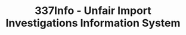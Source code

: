 ---
layout: default
bigquery: https://console.cloud.google.com/bigquery?p=patents-public-data&d=usitc_investigations&page=dataset&project=sheets-management-319211
citation: US International Trade Commission 337Info Unfair Import Investigations Information
  System
contributors: US International Trade Comission
cost: None
description: US International Trade Commission 337Info Unfair Import Investigations
  Information System contains data on investigations done under Section 337. Section
  337 declares the infringement of certain statutory intellectual property rights
  and other forms of unfair competition in import trade to be unlawful practices.
  Most Section 337 investigations involve allegations of patent or registered trademark
  infringement.
documentation: FAQ and tutorial available on the site
last_edit: Mon, 04 Apr 2022 19:10:40 GMT
location: https://pubapps2.usitc.gov/337external/
maintained_by: US International Trade Comission
schema_fields: '[''finalIdOnViolationDue'', ''internalRemand'', ''aljAssigned'', ''docketNo'',
  ''teoIdDueDate'', ''trademarkNumbers'', ''htsNumbers'', ''issueDateOtherNonFinal'',
  ''dateCreated'', ''complainant'', ''gcAttorney'', ''currentStatus'', ''finalIdOnViolationIssue'',
  ''investigationTermDate'', ''respondent'', ''targetDate'', ''patentNumber'', ''invUnfairAct'',
  ''id'', ''markmanHearing'', ''ouiiAttorney'', ''scheduledStartDateEvidHear'', ''publication_number'',
  ''dateOfPublicationFrNotice'', ''copyrightNumbers'', ''teoReliefGranted'', ''title'',
  ''dateComplaintFiled'', ''investigationNo'', ''teoProceedingInvolved'', ''reportingRequirements'',
  ''currentActiveALJ'', ''actualEndDateEvidHear'', ''patentNumbers'', ''endDateMarkmanHearing'',
  ''cafcAppeals'', ''finalDetViolation'', ''finalDetNoViolation'', ''scheduledEndDateEvidHear'',
  ''lastUpdated'', ''startDateMarkmanHearing'', ''investigationType'', ''actualStartDateEvidHear'',
  ''teoIdIssueDate'', ''ouiiParticipation'']'
shortname: unfair_import_investigations
tags:
- import
- legal
- trade
timeframe: 2008-2021 (prior to 2008 downloadable as a JSON file)
title: 337Info - Unfair Import Investigations Information System
uuid: 2721f5ec-e599-4890-9265-9706719fc71e
---